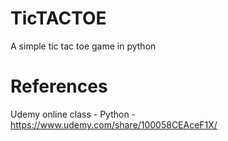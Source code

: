 # TicTACTOE
A simple tic tac toe game in python

# References

Udemy online class - Python - https://www.udemy.com/share/100058CEAceF1X/

